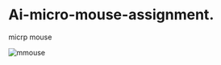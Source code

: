 # Ai-micro-mouse-assignment.
micrp mouse


![mmouse](https://user-images.githubusercontent.com/75565736/107533885-64566b00-6be5-11eb-8e38-35c710bce7e3.gif)
